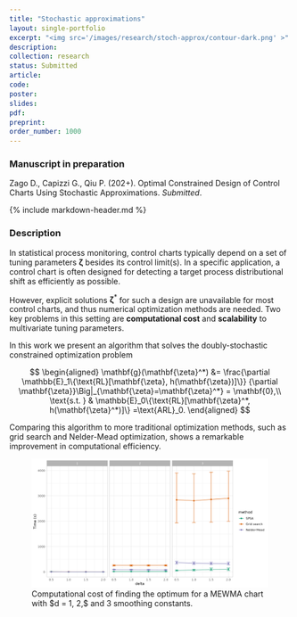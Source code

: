 ```yaml
---
title: "Stochastic approximations"
layout: single-portfolio
excerpt: "<img src='/images/research/stoch-approx/contour-dark.png' >"
description:
collection: research
status: Submitted
article: 
code:
poster: 
slides:
pdf:
preprint:
order_number: 1000
---
```


### Manuscript in preparation
Zago D., Capizzi G., Qiu P. (202+). Optimal Constrained Design of Control Charts Using Stochastic Approximations. *Submitted*.

{% include markdown-header.md %}

### Description ###

In statistical process monitoring, control charts typically depend on a set of tuning parameters $\mathbf{\zeta}$ besides its control limit(s). In a specific application, a control chart is often  designed for detecting a target process distributional shift as efficiently as possible.

However, explicit solutions $\mathbf{\zeta}^*$ for such a design are unavailable for most control charts, and thus numerical optimization methods are needed.
Two key problems in this setting are **computational cost** and **scalability** to multivariate tuning parameters.

In this work we present an algorithm that solves the doubly-stochastic constrained optimization problem

$$
  \begin{aligned}
    \mathbf{g}(\mathbf{\zeta}^*) &=
    \frac{\partial \mathbb{E}_1\{\text{RL}[\mathbf{\zeta}, h(\mathbf{\zeta})]\}}
         {\partial \mathbf{\zeta}}\Big|_{\mathbf{\zeta}=\mathbf{\zeta}^*} = \mathbf{0},\\
      \text{s.t. } & 
      \mathbb{E}_0\{\text{RL}[\mathbf{\zeta}^*, h(\mathbf{\zeta}^*)]\}
      =\text{ARL}_0.
  \end{aligned}
$$


Comparing this algorithm to more traditional optimization methods, such as grid search and Nelder-Mead optimization, shows a remarkable improvement in computational efficiency.

<figure>
  <img src="/images/research/stoch-approx/dimension-comparison.png" alt="Dimension comparison"/>
  <figcaption>Computational cost of finding the optimum for a MEWMA chart with $d = 1, 2,$ and 3 smoothing constants.</figcaption>
</figure>
